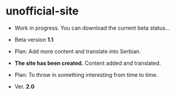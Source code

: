 # unofficial-site

- Work in progress. You can download the current beta status...
- Beta version **1.1**
- Plan: Add more content and translate into Serbian.
- **The site has been created.** Content added and translated.
- Plan: To throw in something interesting from time to time.

- Ver. **2.0**
